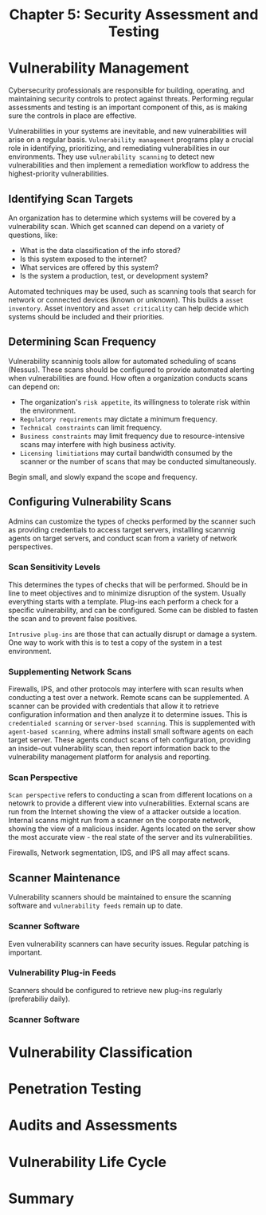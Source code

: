 <h1 style="text-align:center"> Chapter 5: Security Assessment and Testing</h1>

# Vulnerability Management

Cybersecurity professionals are responsible for building, operating, and maintaining security controls to protect against threats. Performing regular assessments and testing is an important component of this, as is making sure the controls in place are effective.

Vulnerabilities in your systems are inevitable, and new vulnerabilities will arise on a regular basis. `Vulnerability management` programs play a crucial role in identifying, prioritizing, and remediating vulnerabilities in our environments. They use `vulnerability scanning` to detect new vulnerabilities and then implement a remediation workflow to address the highest-priority vulnerabilities.

## Identifying Scan Targets

An organization has to determine which systems will be covered by a vulnerability scan. Which get scanned can depend on a variety of questions, like:

- What is the data classification of the info stored?
- Is this system exposed to the internet?
- What services are offered by this system?
- Is the system a production, test, or development system?

Automated techniques may be used, such as scanning tools that search for network or connected devices (known or unknown). This builds a `asset inventory`. Asset inventory and `asset criticality` can help decide which systems should be included and their priorities.

## Determining Scan Frequency

Vulnerability scanninig tools allow for automated scheduling of scans (Nessus). These scans should be configured to provide automated alerting when vulnerabilities are found. How often a organization conducts scans can depend on:

- The organization's `risk appetite`, its willingness to tolerate risk within the environment.
- `Regulatory requirements` may dictate a minimum frequency.
- `Technical constraints` can limit frequency.
- `Business constraints` may limit frequency due to resource-intensive scans may interfere with high business activity.
- `Licensing limitiations` may curtail bandwidth consumed by the scanner or the number of scans that may be conducted simultaneously.

Begin small, and slowly expand the scope and frequency.

## Configuring Vulnerability Scans

Admins can customize the types of checks performed by the scanner such as providing credentials to access target servers, installling scannnig agents on target servers, and conduct scan from a variety of network perspectives.

### Scan Sensitivity Levels

This determines the types of checks that will be performed. Should be in line to meet objectives and to minimize disruption of the system. Usually everything starts with a template. Plug-ins each perform a check for a specific vulnerability, and can be configured. Some can be disbled to fasten the scan and to prevent false positives.

`Intrusive plug-ins` are those that can actually disrupt or damage a system. One way to work with this is to test a copy of the system in a test environment.

### Supplementing Network Scans

Firewalls, IPS, and other protocols may interfere with scan results when conducting a test over a network. Remote scans can be supplemented. A scanner can be provided with credentials that allow it to retrieve configuration information and then analyze it to determine issues. This is `credentialed scanning` or `server-bsed scanning`. This is supplemented with `agent-based scanning`, where admins install small software agents on each target server. These agents conduct scans of teh configuration, providing an inside-out vulnerability scan, then report information back to the vulnerability management platform for analysis and reporting.

### Scan Perspective

`Scan perspective` refers to conducting a scan from different locations on a netowrk to provide a different view into vulnerabilities. External scans are run from the Internet showing the view of a attacker outside a location. Internal scanns might run from a scanner on the corporate network, showing the view of a malicious insider. Agents located on the server show the most accurate view - the real state of the server and its vulnerabilities.

Firewalls, Network segmentation, IDS, and IPS all may affect scans.

## Scanner Maintenance

Vulnerability scanners should be maintained to ensure the scanning software and `vulnerability feeds` remain up to date.

### Scanner Software

Even vulnerability scanners can have security issues. Regular patching is important.

### Vulnerability Plug-in Feeds

Scanners should be configured to retrieve new plug-ins regularly (preferabiliy daily).

### Scanner Software

# Vulnerability Classification

# Penetration Testing

# Audits and Assessments

# Vulnerability Life Cycle

# Summary
